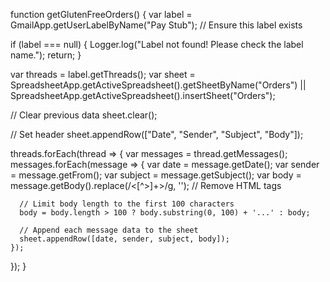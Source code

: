 function getGlutenFreeOrders() {
  var label = GmailApp.getUserLabelByName("Pay Stub"); // Ensure this label exists
  
  if (label === null) {
    Logger.log("Label not found! Please check the label name.");
    return;
  }
  
  var threads = label.getThreads();
  var sheet = SpreadsheetApp.getActiveSpreadsheet().getSheetByName("Orders") || SpreadsheetApp.getActiveSpreadsheet().insertSheet("Orders");
  
  // Clear previous data
  sheet.clear();
  
  // Set header
  sheet.appendRow(["Date", "Sender", "Subject", "Body"]);

  threads.forEach(thread => {
    var messages = thread.getMessages();
    messages.forEach(message => {
      var date = message.getDate();
      var sender = message.getFrom();
      var subject = message.getSubject();
      var body = message.getBody().replace(/<[^>]+>/g, ''); // Remove HTML tags

      // Limit body length to the first 100 characters
      body = body.length > 100 ? body.substring(0, 100) + '...' : body;

      // Append each message data to the sheet
      sheet.appendRow([date, sender, subject, body]);
    });
  });
}
